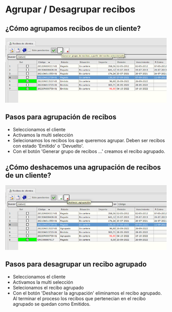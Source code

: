 # Agrupar / Desagrupar recibos

## ¿Cómo agrupamos recibos de un cliente?

![Formulario recibos](./img/formreciboscli-agr.png)
## Pasos para agrupación de recibos
* Seleccionamos el cliente 
* Activamos la multi selección
* Selecionamos los recibos los que queremos agrupar. Deben ser recibos con estado 'Emitido' o 'Devuelto'.
* Con el botón 'Generar grupo de recibos ...' creamos el recibo agrupado.

## ¿Cómo deshacemos una agrupación de recibos de un cliente?
![Formulario recibos](./img/formreciboscli-desagr.png)
## Pasos para desagrupar un recibo agrupado
* Seleccionamos el cliente 
* Activamos la multi selección
* Selecionamos el recibo agrupado
* Con el botón 'Deshacer la agrupación' eliminamos el recibo agrupado. Al terminar el proceso los recibos que pertenecian en el recibo agrupado se quedan como Emitidos. 